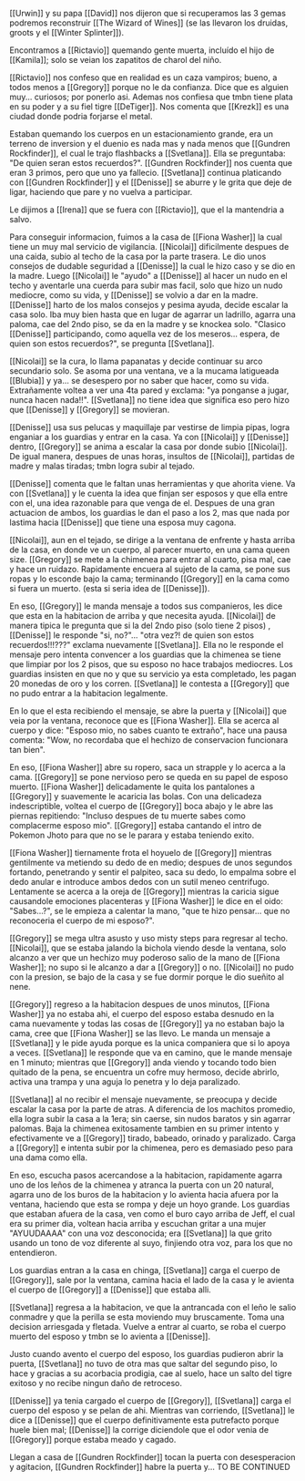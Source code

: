 [[Urwin]] y su papa [[David]] nos dijeron que si recuperamos las 3 gemas podremos reconstruir [[The Wizard of Wines]] (se las llevaron los druidas, groots y el [[Winter Splinter]]).

Encontramos a [[Rictavio]] quemando gente muerta, incluído el hijo de [[Kamila]]; solo se veian los zapatitos de charol del niño.

[[Rictavio]] nos confeso que en realidad es un caza vampiros; bueno, a todos menos a [[Gregory]] porque no le da confianza. Dice que es alguien muy... curiosos; por ponerlo asi.
Ademas nos confiesa que tmbn tiene plata en su poder y a su fiel tigre [[DeTiger]].
Nos comenta que [[Krezk]] es una ciudad donde podria forjarse el metal.

Estaban quemando los cuerpos en un estacionamiento grande, era un terreno de inversion y el duenio es nada mas y nada menos que [[Gundren Rockfinder]], el cual le trajo flashbacks a [[Svetlana]]. Ella se preguntaba: "De quien seran estos recuerdos?".
[[Gundren Rockfinder]] nos cuenta que eran 3 primos, pero que uno ya fallecio.
[[Svetlana]] continua platicando con [[Gundren Rockfinder]] y el [[Denisse]] se aburre y le grita que deje de ligar, haciendo que pare y no vuelva a participar.

Le dijimos a [[Irena]] que se fuera con [[Rictavio]], que el la mantendria a salvo.

Para conseguir informacion, fuimos a la casa de [[Fiona Washer]] la cual tiene un muy mal servicio de vigilancia.
[[Nicolai]] dificilmente despues de una caida, subio al techo de la casa por la parte trasera.
Le dio unos consejos de dudable seguridad a [[Denisse]] la cual le hizo caso y se dio en la madre.
Luego [[Nicolai]] le "ayudo" a [[Denisse]] al hacer un nudo en el techo y aventarle una cuerda para subir mas facil, solo que hizo un nudo mediocre, como su vida, y [[Denisse]] se volvio a dar en la madre.
[[Denisse]] harto de los malos consejos y pesima ayuda, decide escalar la casa solo.
Iba muy bien hasta que en lugar de agarrar un ladrillo, agarra una paloma, cae del 2ndo piso, se da en la madre y se knockea solo. "Clasico [[Denisse]] participando, como aquella vez de los meseros... espera, de quien son estos recuerdos?", se pregunta [[Svetlana]].

[[Nicolai]] se la cura, lo llama papanatas y decide continuar su arco secundario solo.
Se asoma por una ventana, ve a la mucama latigueada [[Blubia]] y ya... se desespero por no saber que hacer, como su vida.
Extrañamente voltea a ver una 4ta pared y exclama: "ya ponganse a jugar, nunca hacen nada!!". [[Svetlana]] no tiene idea que significa eso pero hizo que [[Denisse]] y [[Gregory]] se movieran.

[[Denisse]] usa sus pelucas y maquillaje par vestirse de limpia pipas, logra enganiar a los guardias y entrar en la casa.
Ya con [[Nicolai]] y [[Denisse]] dentro, [[Gregory]] se anima a escalar la casa por donde subio [[Nicolai]]. De igual manera, despues de unas horas, insultos de [[Nicolai]], partidas de madre y malas tiradas; tmbn logra subir al tejado.

[[Denisse]] comenta que le faltan unas herramientas y que ahorita viene. Va con [[Svetlana]] y le cuenta la idea que finjan ser esposos y que ella entre con el, una idea razonable para que venga de el.
Despues de una gran actuacion de ambos, los guardias le dan el paso a los 2, mas que nada por lastima hacia [[Denisse]] que tiene una esposa muy cagona.

[[Nicolai]], aun en el tejado, se dirige a la ventana de enfrente y hasta arriba de la casa, en donde ve un cuerpo, al parecer muerto, en una cama queen size.
[[Gregory]] se mete a la chimenea para entrar al cuarto, pisa mal, cae y hace un ruidazo.
Rapidamente encuera al sujeto de la cama, se pone sus ropas y lo esconde bajo la cama; terminando [[Gregory]] en la cama como si fuera un muerto. (esta si seria idea de [[Denisse]]).

En eso, [[Gregory]] le manda mensaje a todos sus companieros, les dice que esta en la habitacion de arriba y que necesita ayuda. [[Nicolai]] de manera tipica le pregunta que si la del 2ndo piso (solo tiene 2 pisos) , [[Denisse]] le responde "si, no?"... "otra vez?! de quien son estos recuerdos!!!???" exclama nuevamente [[Svetlana]]. Ella no le responde el mensaje pero intenta convencer a los guardias que la chimenea se tiene que limpiar por los 2 pisos, que su esposo no hace trabajos mediocres. Los guardias insisten en que no  y que su servicio ya esta completado, les pagan 20 monedas de oro y los corren. [[Svetlana]] le contesta a [[Gregory]] que no pudo entrar a la habitacion legalmente.

En lo que el esta recibiendo el mensaje, se abre la puerta y [[Nicolai]] que veia por la ventana, reconoce que es [[Fiona Washer]]. Ella se acerca al cuerpo y dice: "Esposo mio, no sabes cuanto te extraño", hace una pausa comenta: "Wow, no recordaba que el hechizo de conservacion funcionara tan bien".

En eso, [[Fiona Washer]] abre su ropero, saca un strapple y lo acerca a la cama. [[Gregory]] se pone nervioso pero se queda en su papel de esposo muerto. [[Fiona Washer]] delicadamente le quita los pantalones a [[Gregory]] y suavemente le acaricia las bolas. Con una delicadeza indescriptible, voltea el cuerpo de [[Gregory]] boca abajo y le abre las piernas repitiendo: "Incluso despues de tu muerte sabes como complacerme esposo mio". [[Gregory]] estaba cantando el intro de Pokemon Jhoto para que no se le parara y estaba teniendo exito.

[[Fiona Washer]] tiernamente frota el hoyuelo de [[Gregory]] mientras gentilmente va metiendo su dedo de en medio; despues de unos segundos fortando, penetrando y sentir el palpiteo, saca su dedo, lo empalma sobre el dedo anular e introduce ambos dedos con un sutil meneo centrifugo. Lentamente se acerca a la oreja de [[Gregory]] mientras la caricia sigue causandole emociones placenteras y [[Fiona Washer]] le dice en el oido: "Sabes...?", se le empieza a calentar la mano, "que te hizo pensar... que no reconoceria el cuerpo de mi esposo?".

[[Gregory]] se mega ultra asusto y uso misty steps para regresar al techo. [[Nicolai]], que se estaba jalando la bichola viendo desde la ventana, solo alcanzo a ver que un hechizo muy poderoso salio de la mano de [[Fiona Washer]]; no supo si le alcanzo a dar a [[Gregory]] o no. [[Nicolai]] no pudo con la presion, se bajo de la casa y se fue dormir porque le dio sueñito al nene.

[[Gregory]] regreso a la habitacion despues de unos minutos, [[Fiona Washer]] ya no estaba ahi, el cuerpo del esposo estaba desnudo en la cama nuevamente y todas las cosas de [[Gregory]] ya no estaban bajo la cama, cree que [[Fiona Washer]] se las llevo. Le manda un mensaje a [[Svetlana]] y le pide ayuda porque es la unica companiera que si lo apoya a veces. [[Svetlana]] le responde que va en camino, que le mande mensaje en 1 minuto; mientras que [[Gregory]] anda viendo y tocando todo bien quitado de la pena, se encuentra un cofre muy hermoso, decide abrirlo, activa una trampa y una aguja lo penetra y lo deja paralizado.

[[Svetlana]] al no recibir el mensaje nuevamente, se preocupa y decide escalar la casa por la parte de atras. A diferencia de los machitos promedio, ella logra subir la casa a la 1era; sin caerse, sin nudos baratos y sin agarrar palomas. Baja la chimenea exitosamente tambien en su primer intento y efectivamente ve a [[Gregory]] tirado, babeado, orinado y paralizado. Carga a [[Gregory]] e intenta subir por la chimenea, pero es demasiado peso para una dama como ella.

En eso, escucha pasos acercandose a la habitacion, rapidamente agarra uno de los leños de la chimenea y atranca la puerta con un 20 natural, agarra uno de los buros de la habitacion y lo avienta hacia afuera por la ventana, haciendo que esta se rompa y deje un hoyo grande. Los guardias que estaban afuera de la casa, ven como el buro cayo arriba de Jeff, el cual era su primer dia, voltean hacia arriba y escuchan gritar a una mujer "AYUUDAAAA" con una voz desconocida; era [[Svetlana]] la que grito usando un tono de voz diferente al suyo, finjiendo otra voz, para los que no entendieron.

Los guardias entran a la casa en chinga, [[Svetlana]] carga el cuerpo de [[Gregory]], sale por la ventana, camina hacia el lado de la casa y le avienta el cuerpo de [[Gregory]] a [[Denisse]] que estaba alli.

[[Svetlana]] regresa a la habitacion, ve que la antrancada con el leño le salio conmadre y que la perilla se esta moviendo muy bruscamente. Toma una decision arriesgada y fletada. Vuelve a entrar al cuarto, se roba el cuerpo muerto del esposo y tmbn se lo avienta a [[Denisse]].

Justo cuando avento el cuerpo del esposo, los guardias pudieron abrir la puerta, [[Svetlana]] no tuvo de otra mas que saltar del segundo piso, lo hace y gracias a su acorbacia prodigia, cae al suelo, hace un salto del tigre exitoso y no recibe ningun daño de retroceso.

[[Denisse]] ya tenia cargado el cuerpo de [[Gregory]], [[Svetlana]] carga el cuerpo del esposo y se pelan de ahi. Mientras van corriendo, [[Svetlana]] le dice a [[Denisse]] que el cuerpo definitivamente esta putrefacto porque huele bien mal; [[Denisse]] la corrige diciendole que el odor venia de [[Gregory]] porque estaba meado y cagado.

Llegan a casa de [[Gundren Rockfinder]] tocan la puerta con desesperacion y agitacion, [[Gundren Rockfinder]] habre la puerta y... TO BE CONTINUED